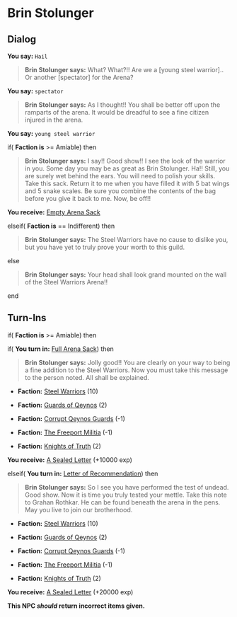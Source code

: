 # Brin Stolunger
## Dialog



**You say:** `Hail`



>**Brin Stolunger says:** What?  What?!!  Are we a [young steel warrior]..  Or another [spectator] for the Arena?

**You say:** `spectator`



>**Brin Stolunger says:** As I thought!!  You shall be better off upon the ramparts of the arena.  It would be dreadful to see a fine citizen injured in the arena.

**You say:** `young steel warrior`



if( **Faction is** >= Amiable) then 



>**Brin Stolunger says:** I say!! Good show!! I see the look of the warrior in you. Some day you may be as great as Brin Stolunger. Ha!! Still, you are surely wet behind the ears. You will need to polish your skills. Take this sack. Return it to me when you have filled it with 5 bat wings and 5 snake scales. Be sure you combine the contents of the bag before you give it back to me. Now, be off!!



**You receive:**  [Empty Arena Sack](/item/17935)


elseif( **Faction is** == Indifferent) then



>**Brin Stolunger says:** The Steel Warriors have no cause to dislike you, but you have yet to truly prove your worth to this guild.


else



>**Brin Stolunger says:** Your head shall look grand mounted on the wall of the Steel Warriors Arena!!

end

## Turn-Ins





if( **Faction is** >= Amiable) then 


if( **You turn in:** [Full Arena Sack](/item/13399)) then 



>**Brin Stolunger says:** Jolly good!! You are clearly on your way to being a fine addition to the Steel Warriors. Now you must take this message to the person noted. All shall be explained.







* __Faction:__ [Steel Warriors](/faction/311) (10)



* __Faction:__ [Guards of Qeynos](/faction/262) (2)



* __Faction:__ [Corrupt Qeynos Guards](/faction/230) (-1)



* __Faction:__ [The Freeport Militia](/faction/330) (-1)



* __Faction:__ [Knights of Truth](/faction/281) (2)



 **You receive:**  [A Sealed Letter](/item/18893) (+10000 exp)


elseif( **You turn in:** [Letter of Recommendation](/item/18895)) then 



>**Brin Stolunger says:** So I see you have performed the test of undead. Good show. Now it is time you truly tested your mettle. Take this note to Grahan Rothkar. He can be found beneath the arena in the pens. May you live to join our brotherhood.







* __Faction:__ [Steel Warriors](/faction/311) (10)



* __Faction:__ [Guards of Qeynos](/faction/262) (2)



* __Faction:__ [Corrupt Qeynos Guards](/faction/230) (-1)



* __Faction:__ [The Freeport Militia](/faction/330) (-1)



* __Faction:__ [Knights of Truth](/faction/281) (2)



 **You receive:**  [A Sealed Letter](/item/18894) (+20000 exp)


**This NPC *should* return incorrect items given.**


